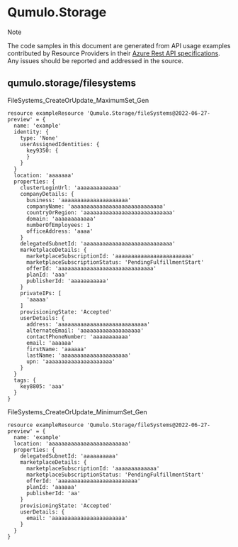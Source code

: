 # Qumulo.Storage
  
> [!NOTE]
> The code samples in this document are generated from API usage examples contributed by Resource Providers in their [Azure Rest API specifications](https://github.com/Azure/azure-rest-api-specs). Any issues should be reported and addressed in the source.


## qumulo.storage/filesystems

FileSystems_CreateOrUpdate_MaximumSet_Gen
```bicep
resource exampleResource 'Qumulo.Storage/fileSystems@2022-06-27-preview' = {
  name: 'example'
  identity: {
    type: 'None'
    userAssignedIdentities: {
      key9350: {
      }
    }
  }
  location: 'aaaaaaa'
  properties: {
    clusterLoginUrl: 'aaaaaaaaaaaaa'
    companyDetails: {
      business: 'aaaaaaaaaaaaaaaaaaaaa'
      companyName: 'aaaaaaaaaaaaaaaaaaaaaaaaaaaaa'
      countryOrRegion: 'aaaaaaaaaaaaaaaaaaaaaaaaaaaa'
      domain: 'aaaaaaaaaaaa'
      numberOfEmployees: 1
      officeAddress: 'aaaa'
    }
    delegatedSubnetId: 'aaaaaaaaaaaaaaaaaaaaaaaaaaaa'
    marketplaceDetails: {
      marketplaceSubscriptionId: 'aaaaaaaaaaaaaaaaaaaaaaaa'
      marketplaceSubscriptionStatus: 'PendingFulfillmentStart'
      offerId: 'aaaaaaaaaaaaaaaaaaaaaaaaaaaaaa'
      planId: 'aaa'
      publisherId: 'aaaaaaaaaaa'
    }
    privateIPs: [
      'aaaaa'
    ]
    provisioningState: 'Accepted'
    userDetails: {
      address: 'aaaaaaaaaaaaaaaaaaaaaaaaaaaa'
      alternateEmail: 'aaaaaaaaaaaaaaaaaaa'
      contactPhoneNumber: 'aaaaaaaaaaa'
      email: 'aaaaaa'
      firstName: 'aaaaaa'
      lastName: 'aaaaaaaaaaaaaaaaaaaaa'
      upn: 'aaaaaaaaaaaaaaaaaaaaa'
    }
  }
  tags: {
    key8805: 'aaa'
  }
}
```

FileSystems_CreateOrUpdate_MinimumSet_Gen
```bicep
resource exampleResource 'Qumulo.Storage/fileSystems@2022-06-27-preview' = {
  name: 'example'
  location: 'aaaaaaaaaaaaaaaaaaaaaaaaa'
  properties: {
    delegatedSubnetId: 'aaaaaaaaaa'
    marketplaceDetails: {
      marketplaceSubscriptionId: 'aaaaaaaaaaaaa'
      marketplaceSubscriptionStatus: 'PendingFulfillmentStart'
      offerId: 'aaaaaaaaaaaaaaaaaaaaaaaaa'
      planId: 'aaaaaa'
      publisherId: 'aa'
    }
    provisioningState: 'Accepted'
    userDetails: {
      email: 'aaaaaaaaaaaaaaaaaaaaaaa'
    }
  }
}
```
